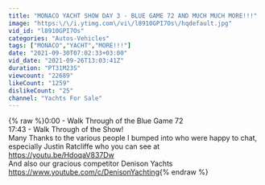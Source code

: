 ```yaml
---
title: "MONACO YACHT SHOW DAY 3 - BLUE GAME 72 AND MUCH MUCH MORE!!!"
image: "https:\/\/i.ytimg.com\/vi\/l8910GPI7Os\/hqdefault.jpg"
vid_id: "l8910GPI7Os"
categories: "Autos-Vehicles"
tags: ["MONACO","YACHT","MORE!!!"]
date: "2021-09-30T07:02:33+03:00"
vid_date: "2021-09-26T13:03:41Z"
duration: "PT31M23S"
viewcount: "22689"
likeCount: "1259"
dislikeCount: "25"
channel: "Yachts For Sale"
---
```

{% raw %}0:00 - Walk Through of the Blue Game 72<br />17:43 - Walk Through of the Show!<br />Many Thanks to the various people I bumped into who were happy to chat, especially Justin Ratcliffe who you can see at <a rel="nofollow" target="blank" href="https://youtu.be/HdoqaV837Dw">https://youtu.be/HdoqaV837Dw</a><br />And also our gracious competitor Denison Yachts <a rel="nofollow" target="blank" href="https://www.youtube.com/c/DenisonYachting">https://www.youtube.com/c/DenisonYachting</a>{% endraw %}
